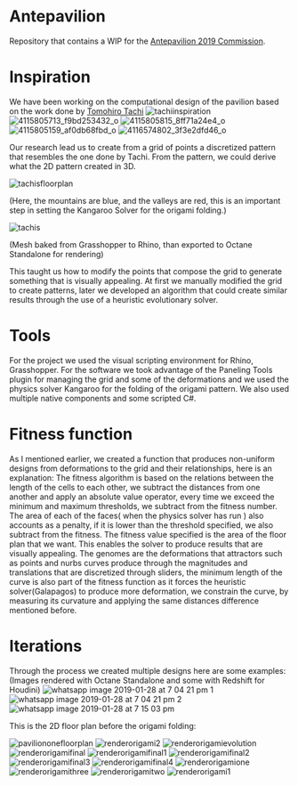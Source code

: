# Antepavilion
Repository that contains a WIP for the [Antepavilion 2019 Commission](http://antepavilion.org/).
# Inspiration
We have been working on the computational design of the pavilion based on the work done by [Tomohiro Tachi](http://www.tsg.ne.jp/TT/)
![tachiinspiration](https://user-images.githubusercontent.com/21000020/51937630-1a710280-23d9-11e9-868e-15a2f83564ca.JPG)
![4115805713_f9bd253432_o](https://user-images.githubusercontent.com/21000020/51990496-24494300-2477-11e9-8141-68683ca12bb2.jpg)
![4115805815_8ff71a24e4_o](https://user-images.githubusercontent.com/21000020/51990497-24494300-2477-11e9-82eb-4e56050a1e57.jpg)
![4115805159_af0db68fbd_o](https://user-images.githubusercontent.com/21000020/51990498-24494300-2477-11e9-9c79-ef02929f84d2.jpg)
![4116574802_3f3e2dfd46_o](https://user-images.githubusercontent.com/21000020/51990499-24494300-2477-11e9-8f7b-a33d7066764f.jpg)

Our research lead us to create from a grid of points a discretized pattern that resembles the one done by Tachi. From the pattern, we could derive what the 2D pattern created in 3D.

![tachisfloorplan](https://user-images.githubusercontent.com/21000020/51937270-37f19c80-23d8-11e9-99b8-46d1d8126d76.JPG)

(Here, the mountains are blue, and the valleys are red, this is an important step in setting the Kangaroo Solver for the origami folding.)

![tachis](https://user-images.githubusercontent.com/21000020/51936773-f14f7280-23d6-11e9-9de1-5f0f5e4f6234.png)

(Mesh baked from Grasshopper to Rhino, than exported to Octane Standalone for rendering)

This taught us how to modify the points that compose the grid to generate something that is visually appealing. At first we manually modified the grid to create patterns, later we developed an algorithm that could create similar results through the use of a heuristic evolutionary solver.
# Tools
For the project we used the visual scripting environment for Rhino, Grasshopper. For the software we took advantage of the Paneling Tools plugin for managing the grid and some of the deformations and we used the physics solver Kangaroo for the folding of the origami pattern. We also used multiple native components and some scripted C#.
# Fitness function
As I mentioned earlier, we created a function that produces non-uniform designs from deformations to the grid and their relationships, here is an explanation:
The fitness algorithm is based on the relations between the length of the cells to each other, we subtract the distances from one another and apply an absolute value operator, every time we exceed the minimum and maximum thresholds, we subtract from the fitness number. The area of each of the faces( when the physics solver has run ) also accounts as a penalty, if it is lower than the threshold specified, we also subtract from the fitness. The fitness value specified is the area of the floor plan that we want. This enables the solver to produce results that are visually appealing. 
The genomes are the deformations that attractors such as points and nurbs curves produce through the magnitudes and translations that are discretized through sliders, the minimum length of the curve is also part of the fitness function as it forces the heuristic solver(Galapagos) to produce more deformation, we constrain the curve, by measuring its curvature and applying the same distances difference mentioned before.
# Iterations
Through the process we created multiple designs here are some examples:
(Images rendered with Octane Standalone and some with Redshift for Houdini)
![whatsapp image 2019-01-28 at 7 04 21 pm 1](https://user-images.githubusercontent.com/21000020/51989931-029b8c00-2476-11e9-8ede-dfe7fe9f9c43.jpeg)
![whatsapp image 2019-01-28 at 7 04 21 pm 2](https://user-images.githubusercontent.com/21000020/51989933-029b8c00-2476-11e9-95b1-1f91afcf959e.jpeg)
![whatsapp image 2019-01-28 at 7 15 03 pm](https://user-images.githubusercontent.com/21000020/51989935-03342280-2476-11e9-892c-ba065dd2ed1d.jpeg)

This is the 2D floor plan before the origami folding:

![paviliononefloorplan](https://user-images.githubusercontent.com/21000020/51990869-e993da80-2477-11e9-9027-17ac858389d4.JPG)
![renderorigami2](https://user-images.githubusercontent.com/21000020/51989637-78532800-2475-11e9-91b8-94f0f69551a2.png)
![renderorigamievolution](https://user-images.githubusercontent.com/21000020/51989638-78532800-2475-11e9-9c68-5b8449da8c31.png)
![renderorigamifinal](https://user-images.githubusercontent.com/21000020/51989639-78532800-2475-11e9-900a-5d50568bcca7.png)
![renderorigamifinal1](https://user-images.githubusercontent.com/21000020/51989640-78532800-2475-11e9-8824-31013eafcf4f.png)
![renderorigamifinal2](https://user-images.githubusercontent.com/21000020/51989641-78532800-2475-11e9-9af5-40bd279d8197.png)
![renderorigamifinal3](https://user-images.githubusercontent.com/21000020/51989642-78532800-2475-11e9-90f5-07dd4d645bb5.png)
![renderorigamifinal4](https://user-images.githubusercontent.com/21000020/51989643-78ebbe80-2475-11e9-81e1-bd2b30e2580e.png)
![renderorigamione](https://user-images.githubusercontent.com/21000020/51989645-78ebbe80-2475-11e9-83cc-5c28b2289e38.png)
![renderorigamithree](https://user-images.githubusercontent.com/21000020/51989646-78ebbe80-2475-11e9-91d0-2c6072137a41.png)
![renderorigamitwo](https://user-images.githubusercontent.com/21000020/51989650-79845500-2475-11e9-9561-d3c0bfda7956.png)
![renderorigami1](https://user-images.githubusercontent.com/21000020/51989651-79845500-2475-11e9-8337-ca09bd75e03d.png)

